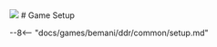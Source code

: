 <img class="header-logo" src="/img/bemani/ddr/a20/logo.webp">
# Game Setup

--8<-- "docs/games/bemani/ddr/common/setup.md"